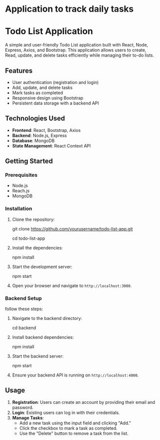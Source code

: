 # Application to track daily tasks

# Todo List Application

A simple and user-friendly Todo List application built with React, Node, Express, Axios, and Bootstrap. This application allows users to create, Read, update, and delete tasks efficiently while managing their to-do lists.

## Features

- User authentication (registration and login)
- Add, update, and delete tasks
- Mark tasks as completed
- Responsive design using Bootstrap
- Persistent data storage with a backend API

## Technologies Used

- **Frontend**: React, Bootstrap, Axios
- **Backend**: Node.js, Express
- **Database**: MongoDB
- **State Management**: React Context API

## Getting Started

### Prerequisites

- Node.js
- Reach.js
- MongoDB

### Installation

1. Clone the repository:

   git clone https://github.com/yourusername/todo-list-app.git
   
   cd todo-list-app

3. Install the dependencies:

   npm install

4. Start the development server:

   npm start

5. Open your browser and navigate to `http://localhost:3000`.

### Backend Setup

follow these steps:

1. Navigate to the backend directory:

   cd backend

2. Install backend dependencies:

   npm install

3. Start the backend server:

   npm start

4. Ensure your backend API is running on `http://localhost:4000`.

## Usage

1. **Registration**: Users can create an account by providing their email and password.
2. **Login**: Existing users can log in with their credentials.
3. **Manage Tasks**:
   - Add a new task using the input field and clicking "Add."
   - Click the checkbox to mark a task as completed.
   - Use the "Delete" button to remove a task from the list.

